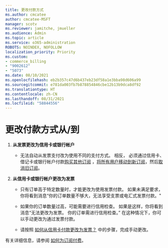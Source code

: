 ```yaml
---
title: 更改付款方式
ms.author: cmcatee
author: cmcatee-MSFT
manager: scotv
ms.reviewer: jamitche, jmueller
ms.audience: Admin
ms.topic: article
ms.service: o365-administration
ROBOTS: NOINDEX, NOFOLLOW
localization_priority: Priority
ms.custom:
- commerce_billing
- "9002612"
- "5073"
ms.date: 08/10/2021
ms.openlocfilehash: eb2b357c47d6b437eb23df58a1e3bba98d606a99
ms.sourcegitcommit: e781da003fb7b878854846cbe12b13b9dca8df92
ms.translationtype: HT
ms.contentlocale: zh-CN
ms.lasthandoff: 08/31/2021
ms.locfileid: "58844556"
---
```

# <a name="change-payment-method-fromto"></a>更改付款方式从/到

1. **从发票更改为信用卡或银行帐户**

    - 无法自动从发票支付改为使用不同的支付方式。 相反， 必须通过信用卡、借记卡或银行帐户付款[购买其他订阅](https://docs.microsoft.com/microsoft-365/commerce/try-or-buy-microsoft-365#buy-a-different-subscription) ，[将所有用户移动到新订阅](https://docs.microsoft.com/microsoft-365/commerce/subscriptions/move-users-different-subscription)，然后[取消旧订阅](https://docs.microsoft.com/microsoft-365/commerce/subscriptions/cancel-your-subscription)。

2. **从信用卡或银行帐户更改为发票**

    - 只有订单高于特定数量时，才能更改为使用发票付款。 如果未满足要求，你将看到消息“你的订单数量不够大，无法享受支票或电汇式发票付款。"

    - 如果你的订单数量过高，可能需要进行信用检查。 如果是这样，你将看到消息“无法更改为发票。 你的订单需进行信用检查。” 在这种情况下，你可以手动更改为通过发票付款。

    - 请按照 [如何从信用卡付款更改为发票？](how-do-i-change-from-credit-card-payments-to-invoice.md) 中的步骤，完成手动更改。

有关详细信息，请参阅 [如何为订阅付费](https://docs.microsoft.com/microsoft-365/commerce/billing-and-payments/pay-for-your-subscription)。
